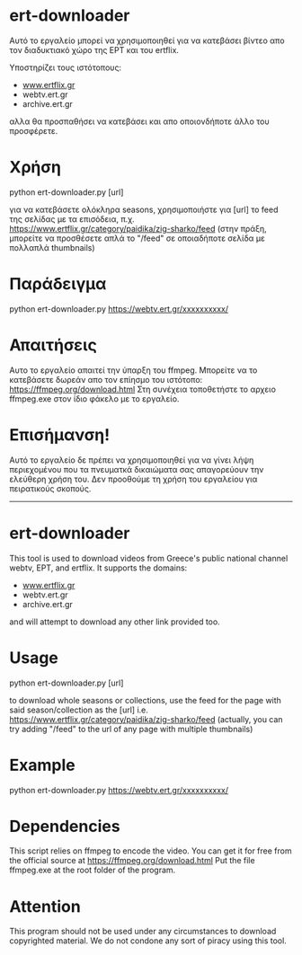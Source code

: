 ert-downloader
==============

Αυτό το εργαλείο μπορεί να χρησιμοποιηθεί για να κατεβάσει βίντεο απο τον διαδυκτιακό χώρο της EΡΤ και του ertflix.

Υποστηρίζει τους ιστότοπους:
 - www.ertflix.gr
 - webtv.ert.gr
 - archive.ert.gr

αλλα θα προσπαθήσει να κατεβάσει και απο οποιονδήποτε άλλο του προσφέρετε.

Χρήση
=====

python ert-downloader.py [url]

για να κατεβάσετε ολόκληρα seasons, χρησιμοποιήστε για [url] το feed της σελίδας με τα επισόδεια,
π.χ. https://www.ertflix.gr/category/paidika/zig-sharko/feed
(στην πράξη, μπορείτε να προσθέσετε απλά το "/feed" σε οποιαδήποτε σελίδα με πολλαπλά thumbnails)

Παράδειγμα
=======

python ert-downloader.py https://webtv.ert.gr/xxxxxxxxxx/



Απαιτήσεις
============

Αυτο το εργαλείο απαιτεί την ύπαρξη του ffmpeg. Μπορείτε να το κατεβάσετε δωρεάν απο τον επίησμο του ιστότοπο: https://ffmpeg.org/download.html
Στη συνέχεια τοποθετήστε το αρχειο ffmpeg.exe στον ίδιο φάκελο με το εργαλείο.

Επισήμανση!
==========

Αυτό το εργαλείο δε πρέπει να χρησιμοποιηθεί για να γίνει λήψη περιεχομένου που τα πνευματκά δικαιώματα σας απαγορεύουν την ελεύθερη χρήση του.
Δεν προοθούμε τη χρήση του εργαλείου για πειρατικούς σκοπούς.

_______________________________________
ert-downloader
==============

This tool is used to download videos from Greece's public national channel webtv, EΡΤ, and ertflix.
It supports the domains:
 - www.ertflix.gr
 - webtv.ert.gr
 - archive.ert.gr

and will attempt to download any other link provided too.

Usage
=====

python ert-downloader.py [url]

to download whole seasons or collections, use the feed for the page with said season/collection as the [url]
i.e. https://www.ertflix.gr/category/paidika/zig-sharko/feed
(actually, you can try adding "/feed" to the url of any page with multiple thumbnails)

Example
=======

python ert-downloader.py https://webtv.ert.gr/xxxxxxxxxx/

Dependencies
============

This script relies on ffmpeg to encode the video. You can get it for free from the official source at https://ffmpeg.org/download.html
Put the file ffmpeg.exe at the root folder of the program.

Attention
==========

This program should not be used under any circumstances to download copyrighted material. We do not condone any sort of piracy using this tool.
